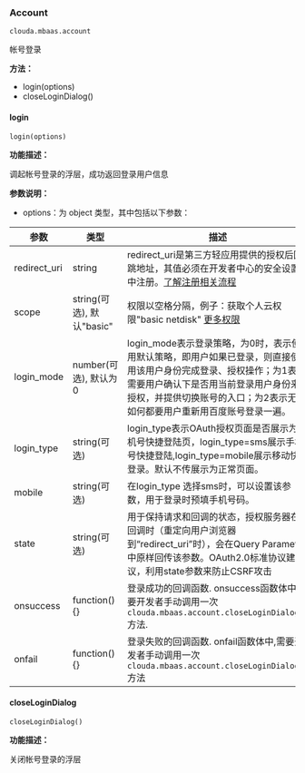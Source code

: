 ### Account ###
    clouda.mbaas.account

帐号登录

**方法：**

- login(options)
- closeLoginDialog()

#### login ####
	login(options)

**功能描述：**

调起帐号登录的浮层，成功返回登录用户信息

**参数说明：**

- options：为 object 类型，其中包括以下参数：


参数 | 类型 | 描述
------------ | ------------- | ------------
redirect_uri | string | redirect_uri是第三方轻应用提供的授权后回跳地址，其值必须在开发者中心的安全设置中注册。[了解注册相关流程](http://developer.baidu.com/wiki/index.php?title=docs/oauth/redirect)
scope | string(可选), 默认"basic"  | 权限以空格分隔，例子：获取个人云权限"basic netdisk" [更多权限](http://developer.baidu.com/wiki/index.php?title=docs/oauth#.E6.8E.88.E6.9D.83.E6.9D.83.E9.99.90.E5.88.97.E8.A1.A8)
login_mode | number(可选), 默认为0   | login_mode表示登录策略，为0时，表示使用默认策略，即用户如果已登录，则直接使用该用户身份完成登录、授权操作；为1表示需要用户确认下是否用当前登录用户身份来授权，并提供切换账号的入口；为2表示无论如何都要用户重新用百度账号登录一遍。
login_type | string(可选)  | login_type表示OAuth授权页面是否展示为手机号快捷登陆页，login_type=sms展示手机号快捷登陆,login_type=mobile展示移动快捷登录。默认不传展示为正常页面。
mobile | string(可选) | 在login_type 选择sms时，可以设置该参数，用于登录时预填手机号码。
state | string(可选) | 用于保持请求和回调的状态，授权服务器在回调时（重定向用户浏览器到“redirect_uri”时），会在Query Parameter中原样回传该参数。OAuth2.0标准协议建议，利用state参数来防止CSRF攻击
onsuccess | function(){}  | 登录成功的回调函数. onsuccess函数体中,需要开发者手动调用一次`clouda.mbaas.account.closeLoginDialog()`方法.
onfail | function(){}  | 登录失败的回调函数. onfail函数体中,需要开发者手动调用一次`clouda.mbaas.account.closeLoginDialog()`方法

#### closeLoginDialog ####
	closeLoginDialog()

**功能描述：**

关闭帐号登录的浮层